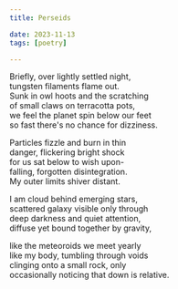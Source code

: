 ```yaml
---
title: Perseids

date: 2023-11-13
tags: [poetry]

---
```


Briefly, over lightly settled night,  
tungsten filaments flame out.  
Sunk in owl hoots and the scratching   
of small claws on terracotta pots,   
we feel the planet spin below our feet     
so fast there's no chance for dizziness.  

Particles fizzle and burn in thin   
danger, flickering bright shock   
for us sat below to wish upon-    
falling, forgotten disintegration.   
My outer limits shiver distant.  

I am cloud behind emerging stars,    
scattered galaxy visible only through    
deep darkness and quiet attention,  
diffuse yet bound together by gravity,   

like the meteoroids we meet yearly   
like my body, tumbling through voids   
clinging onto a small rock, only   
occasionally noticing that down is relative. 